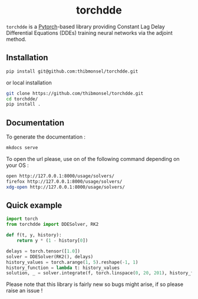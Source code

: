 <h1 align='center'>torchdde</h1>
<!-- <h2 align='center'> Constant lag delay differential equations solver</h2> -->

`torchdde` is a [Pytorch](https://github.com/pytorch/pytorch)-based library providing Constant Lag Delay Differential Equations (DDEs) training neural networks via the adjoint method.

## Installation

```bash
pip install git@github.com:thibmonsel/torchdde.git
```

or local installation

```bash
git clone https://github.com/thibmonsel/torchdde.git
cd torchdde/
pip install .
```

## Documentation

To generate the documentation :

```bash
mkdocs serve 
```

To open the url please, use on of the following command depending on your OS :

```bash
open http://127.0.0.1:8000/usage/solvers/
firefox http://127.0.0.1:8000/usage/solvers/
xdg-open http://127.0.0.1:8000/usage/solvers/
```

## Quick example

```python
import torch
from torchdde import DDESolver, RK2

def f(t, y, history):
    return y * (1 - history[0])

delays = torch.tensor([1.0])
solver = DDESolver(RK2(), delays)
history_values = torch.arange(1, 5).reshape(-1, 1)
history_function = lambda t: history_values
solution, _ = solver.integrate(f, torch.linspace(0, 20, 201), history_function)

```

Please note that this library is fairly new so bugs might arise, if so please raise an issue !
